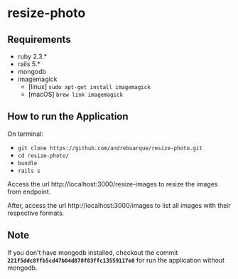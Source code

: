 # resize-photo

## Requirements
- ruby 2.3.*
- rails 5.*
- mongodb
- imagemagick
  - [linux] `sudo apt-get install imagemagick`
  - [macOS] `brew link imagemagick`
  
## How to run the Application

On terminal:

- `git clone https://github.com/andrebuarque/resize-photo.git`
- `cd resize-photo/`
- `bundle`
- `rails s`

Access the url http://localhost:3000/resize-images to resize the images from endpoint.

After, access the url http://localhost:3000/images to list all images with their respective formats.

## Note

If you don't have mongodb installed, checkout the commit **`221f5ddc8ffb5cd47b04d878f83ffc13559117e0`** for run the application without mongodb.
